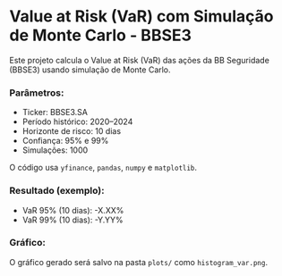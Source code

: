 # Value at Risk (VaR) com Simulação de Monte Carlo - BBSE3

Este projeto calcula o Value at Risk (VaR) das ações da BB Seguridade (BBSE3) usando simulação de Monte Carlo.

### Parâmetros:
- Ticker: BBSE3.SA
- Período histórico: 2020–2024
- Horizonte de risco: 10 dias
- Confiança: 95% e 99%
- Simulações: 1000

O código usa `yfinance`, `pandas`, `numpy` e `matplotlib`.

### Resultado (exemplo):
- VaR 95% (10 dias): -X.XX%
- VaR 99% (10 dias): -Y.YY%

### Gráfico:
O gráfico gerado será salvo na pasta `plots/` como `histogram_var.png`.
